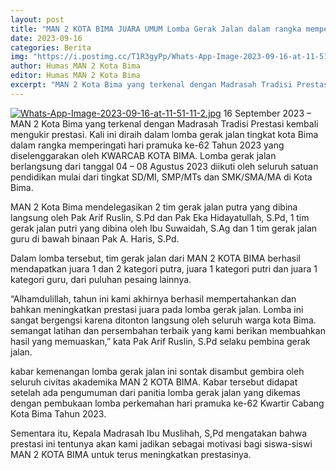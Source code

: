 ```yaml
---
layout: post
title: "MAN 2 KOTA BIMA JUARA UMUM Lomba Gerak Jalan dalam rangka memperingati HARI PRAMUKA KE 62 Tahun 2023 yang diselenggarakan oleh KWARCAB KOTA BIMA"
date: 2023-09-16
categories: Berita
img: "https://i.postimg.cc/T1R3gyPp/Whats-App-Image-2023-09-16-at-11-51-11-2.jpg"
author: Humas MAN 2 Kota Bima
editor: Humas MAN 2 Kota Bima
excerpt: "MAN 2 Kota Bima yang terkenal dengan Madrasah Tradisi Prestasi kembali mengukir prestasi."
---
```

[![Whats-App-Image-2023-09-16-at-11-51-11-2.jpg](https://i.postimg.cc/T1R3gyPp/Whats-App-Image-2023-09-16-at-11-51-11-2.jpg)](https://postimg.cc/r0PTLwxk)
16 September 2023 – MAN 2 Kota Bima yang terkenal dengan Madrasah Tradisi Prestasi kembali mengukir prestasi. Kali ini diraih dalam lomba gerak jalan tingkat kota Bima dalam rangka memperingati hari pramuka ke-62 Tahun 2023 yang diselenggarakan oleh KWARCAB KOTA BIMA. Lomba gerak jalan berlangsung dari tanggal 04 – 08 Agustus 2023 diikuti oleh seluruh satuan pendidikan mulai dari tingkat SD/MI, SMP/MTs dan SMK/SMA/MA di Kota Bima.

MAN 2 Kota Bima mendelegasikan 2 tim gerak jalan putra yang dibina langsung oleh Pak Arif Ruslin, S.Pd dan Pak Eka Hidayatullah, S.Pd, 1 tim gerak jalan putri yang dibina oleh Ibu Suwaidah, S.Ag dan 1 tim gerak jalan guru di bawah binaan Pak A. Haris, S.Pd.

Dalam lomba tersebut, tim gerak jalan dari MAN 2 KOTA BIMA berhasil mendapatkan juara 1 dan 2 kategori putra, juara 1 kategori putri dan juara 1 kategori guru, dari puluhan pesaing lainnya.

“Alhamdulillah, tahun ini kami akhirnya berhasil mempertahankan dan bahkan meningkatkan prestasi juara pada lomba gerak jalan. Lomba ini sangat bergengsi karena ditonton langsung oleh seluruh warga kota Bima. semangat latihan dan persembahan terbaik yang kami berikan membuahkan hasil yang memuaskan,” kata Pak Arif Ruslin, S.Pd selaku pembina gerak jalan.

kabar kemenangan lomba gerak jalan ini sontak disambut gembira oleh seluruh civitas akademika MAN 2 KOTA BIMA. Kabar tersebut didapat setelah ada pengumuman dari panitia lomba gerak jalan yang dikemas dengan pembukaan lomba perkemahan hari pramuka ke-62 Kwartir Cabang Kota Bima Tahun 2023.

Sementara itu, Kepala Madrasah Ibu Muslihah, S,Pd mengatakan bahwa prestasi ini tentunya akan kami jadikan sebagai motivasi bagi siswa-siswi MAN 2 KOTA BIMA untuk terus meningkatkan prestasinya.
